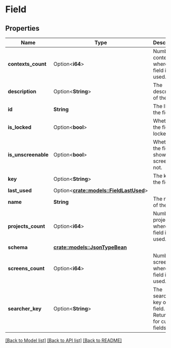 # Field

## Properties

Name | Type | Description | Notes
------------ | ------------- | ------------- | -------------
**contexts_count** | Option<**i64**> | Number of contexts where the field is used. | [optional]
**description** | Option<**String**> | The description of the field. | [optional]
**id** | **String** | The ID of the field. | 
**is_locked** | Option<**bool**> | Whether the field is locked. | [optional]
**is_unscreenable** | Option<**bool**> | Whether the field is shown on screen or not. | [optional]
**key** | Option<**String**> | The key of the field. | [optional]
**last_used** | Option<[**crate::models::FieldLastUsed**](FieldLastUsed.md)> |  | [optional]
**name** | **String** | The name of the field. | 
**projects_count** | Option<**i64**> | Number of projects where the field is used. | [optional]
**schema** | [**crate::models::JsonTypeBean**](JsonTypeBean.md) |  | 
**screens_count** | Option<**i64**> | Number of screens where the field is used. | [optional]
**searcher_key** | Option<**String**> | The searcher key of the field. Returned for custom fields. | [optional]

[[Back to Model list]](../README.md#documentation-for-models) [[Back to API list]](../README.md#documentation-for-api-endpoints) [[Back to README]](../README.md)


